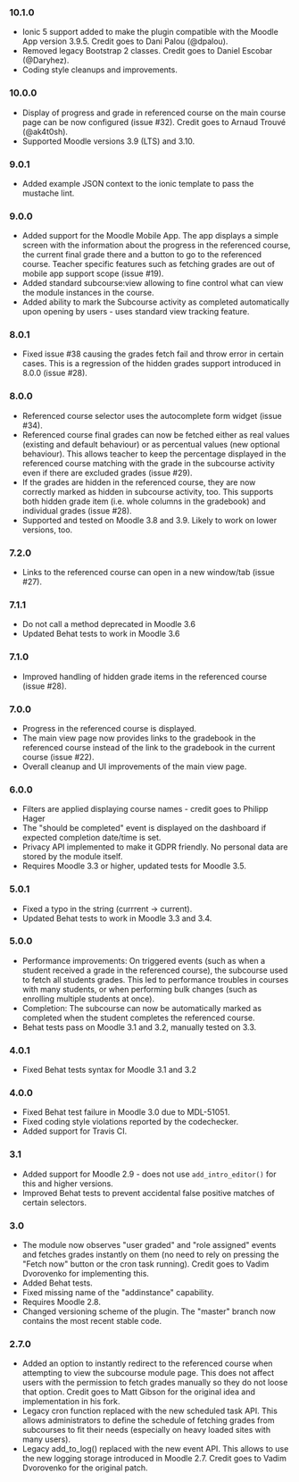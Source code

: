 ### 10.1.0 ###

* Ionic 5 support added to make the plugin compatible with the Moodle App version
  3.9.5. Credit goes to Dani Palou (@dpalou).
* Removed legacy Bootstrap 2 classes. Credit goes to Daniel Escobar (@Daryhez).
* Coding style cleanups and improvements.

### 10.0.0 ###

* Display of progress and grade in referenced course on the main course page can be
  now configured (issue #32). Credit goes to Arnaud Trouvé (@ak4t0sh).
* Supported Moodle versions 3.9 (LTS) and 3.10.

### 9.0.1 ###

* Added example JSON context to the ionic template to pass the mustache lint.

### 9.0.0 ###

* Added support for the Moodle Mobile App. The app displays a simple screen with the
  information about the progress in the referenced course, the current final grade
  there and a button to go to the referenced course. Teacher specific features such as
  fetching grades are out of mobile app support scope (issue #19).
* Added standard subcourse:view allowing to fine control what can view the module
  instances in the course.
* Added ability to mark the Subcourse activity as completed automatically upon opening
  by users - uses standard view tracking feature.

### 8.0.1 ###

* Fixed issue #38 causing the grades fetch fail and throw error in certain cases. This
  is a regression of the hidden grades support introduced in 8.0.0 (issue #28).

### 8.0.0 ###

* Referenced course selector uses the autocomplete form widget (issue #34).
* Referenced course final grades can now be fetched either as real values (existing
  and default behaviour) or as percentual values (new optional behaviour). This allows
  teacher to keep the percentage displayed in the referenced course matching with the
  grade in the subcourse activity even if there are excluded grades (issue #29).
* If the grades are hidden in the referenced course, they are now correctly marked as
  hidden in subcourse activity, too. This supports both hidden grade item (i.e. whole
  columns in the gradebook) and individual grades (issue #28).
* Supported and tested on Moodle 3.8 and 3.9. Likely to work on lower versions, too.

### 7.2.0 ###

* Links to the referenced course can open in a new window/tab (issue #27).

### 7.1.1 ###

* Do not call a method deprecated in Moodle 3.6
* Updated Behat tests to work in Moodle 3.6

### 7.1.0 ###

* Improved handling of hidden grade items in the referenced course (issue #28).

### 7.0.0 ###

* Progress in the referenced course is displayed.
* The main view page now provides links to the gradebook in the referenced course
  instead of the link to the gradebook in the current course (issue #22).
* Overall cleanup and UI improvements of the main view page.

### 6.0.0 ###

* Filters are applied displaying course names - credit goes to Philipp Hager
* The "should be completed" event is displayed on the dashboard if expected completion
  date/time is set.
* Privacy API implemented to make it GDPR friendly. No personal data are stored by the
  module itself.
* Requires Moodle 3.3 or higher, updated tests for Moodle 3.5.

### 5.0.1 ###

* Fixed a typo in the string (currrent -> current).
* Updated Behat tests to work in Moodle 3.3 and 3.4.

### 5.0.0 ###

* Performance improvements: On triggered events (such as when a student
  received a grade in the referenced course), the subcourse used to fetch all
  students grades. This led to performance troubles in courses with many
  students, or when performing bulk changes (such as enrolling multiple
  students at once).
* Completion: The subcourse can now be automatically marked as completed when
  the student completes the referenced course.
* Behat tests pass on Moodle 3.1 and 3.2, manually tested on 3.3.

### 4.0.1 ###

* Fixed Behat tests syntax for Moodle 3.1 and 3.2

### 4.0.0 ###

* Fixed Behat test failure in Moodle 3.0 due to MDL-51051.
* Fixed coding style violations reported by the codechecker.
* Added support for Travis CI.

### 3.1 ###

* Added support for Moodle 2.9 - does not use `add_intro_editor()` for this and higher versions.
* Improved Behat tests to prevent accidental false positive matches of certain selectors.

### 3.0 ###

* The module now observes "user graded" and "role assigned" events and fetches grades instantly on them (no need to rely on pressing
  the "Fetch now" button or the cron task running). Credit goes to Vadim Dvorovenko for implementing this.
* Added Behat tests.
* Fixed missing name of the "addinstance" capability.
* Requires Moodle 2.8.
* Changed versioning scheme of the plugin. The "master" branch now contains the most recent stable code.

### 2.7.0 ###

* Added an option to instantly redirect to the referenced course when attempting to view the subcourse module page. This does not
  affect users with the permission to fetch grades manually so they do not loose that option. Credit goes to Matt Gibson for the
  original idea and implementation in his fork.
* Legacy cron function replaced with the new scheduled task API. This allows administrators to define the schedule of fetching
  grades from subcourses to fit their needs (especially on heavy loaded sites with many users).
* Legacy add_to_log() replaced with the new event API. This allows to use the new logging storage introduced in Moodle 2.7. Credit
  goes to Vadim Dvorovenko for the original patch.
